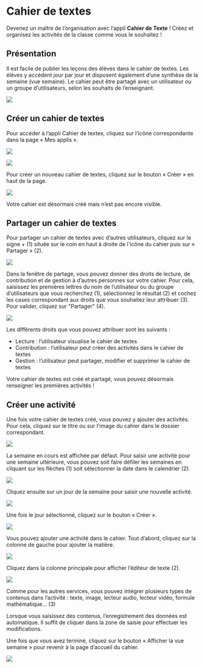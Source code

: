 # Cahier de textes

Devenez un maître de l’organisation avec l’appli **Cahier de Texte** ! Créez et organisez les activités de la classe comme vous le souhaitez !

## Présentation

Il est facile de publier les leçons des élèves dans le cahier de textes. Les élèves y accèdent jour par jour et disposent également d’une synthèse de la semaine \(vue semaine\). Le cahier peut être partagé avec un utilisateur ou un groupe d’utilisateurs, selon les souhaits de l’enseignant.

![](.gitbook/assets/vu-semaine_vierge.png)

## Créer un cahier de textes

Pour accéder à l’appli Cahier de textes, cliquez sur l’icône correspondante dans la page « Mes applis ».

![](.gitbook/assets/cahier-de-textes-3.png)

![](.gitbook/assets/cahier-de-texte-2-1.png)

Pour créer un nouveau cahier de textes, cliquez sur le bouton « Créer » en haut de la page.

![](.gitbook/assets/cahier-de-texte-3-2%20%281%29.png)

Votre cahier est désormais créé mais n’est pas encore visible.

## Partager un cahier de textes

Pour partager un cahier de textes avec d’autres utilisateurs, cliquez sur le signe + \(1\) située sur le coin en haut à droite de l'icône du cahier puis sur « Partager » \(2\).

![](.gitbook/assets/partager_selectetbouton.png)

Dans la fenêtre de partage, vous pouvez donner des droits de lecture, de contribution et de gestion à d’autres personnes sur votre cahier. Pour cela, saisissez les premières lettres du nom de l’utilisateur ou du groupe d’utilisateurs que vous recherchez \(1\), sélectionnez le résultat \(2\) et cochez les cases correspondant aux droits que vous souhaitez leur attribuer \(3\). Pour valider, cliquez sur "Partager" \(4\).

![](.gitbook/assets/2018-08-23_10h17_05-1%20%281%29.png)

Les différents droits que vous pouvez attribuer sont les suivants :

* Lecture : l’utilisateur visualise le cahier de textes
* Contribution : l’utilisateur peut créer des activités dans le cahier de textes
* Gestion : l’utilisateur peut partager, modifier et supprimer le cahier de textes

Votre cahier de textes est créé et partagé, vous pouvez désormais renseigner les premières activités !

## Créer une activité

Une fois votre cahier de textes créé, vous pouvez y ajouter des activités. Pour cela, cliquez sur le titre ou sur l'image du cahier dans le dossier correspondant.

![](.gitbook/assets/creeractivit_ouvrircahiertxt%20%281%29.png)

La semaine en cours est affichée par défaut. Pour saisir une activité pour une semaine ultérieure, vous pouvez soit faire défiler les semaines en cliquant sur les flèches \(1\) soit sélectionner la date dans le calendrier \(2\).

![](.gitbook/assets/creeractivit_selectionsemaine.png)

Cliquez ensuite sur un jour de la semaine pour saisir une nouvelle activité.

![](.gitbook/assets/creeractivit_selectionjour%20%281%29.png)

Une fois le jour sélectionné, cliquez sur le bouton « Créer ».

![](.gitbook/assets/creeractivit_btncreer100.png)

Vous pouvez ajouter une activité dans le cahier. Tout d’abord, cliquez sur la colonne de gauche pour ajouter la matière.

![](.gitbook/assets/creeractivit_saisiematiere100.png)

Cliquez dans la colonne principale pour afficher l’éditeur de texte \(2\).

![](.gitbook/assets/creeractivit_editeurtxt100.png)

Comme pour les autres services, vous pouvez intégrer plusieurs types de contenus dans l’activité : texte, image, lecteur audio, lecteur vidéo, formule mathématique… \(3\)

Lorsque vous saisissez des contenus, l’enregistrement des données est automatique. Il suffit de cliquer dans la zone de saisie pour effectuer les modifications.

Une fois que vous avez terminé, cliquez sur le bouton « Afficher la vue semaine » pour revenir à la page d’accueil du cahier.

![](.gitbook/assets/creeractivit_retourvuesemaine100.png)

